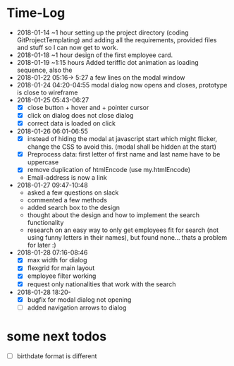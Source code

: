 # Time-Log

- 2018-01-14 ~1 hour setting up the project directory (coding GitProjectTemplating) and adding all the requirements, provided files and stuff so I can now get to work.
- 2018-01-18 ~1 hour design of the first employee card.
- 2018-01-19 ~1:15 hours Added teriffic dot animation as loading sequence, also the 
- 2018-01-22 05:16-> 5:27 a few lines on the modal window
- 2018-01-24 04:20-04:55 modal dialog now opens and closes, prototype is close to wireframe
- 2018-01-25 05:43-06:27
    - [x] close button + hover and + pointer cursor
    - [x] click on dialog does not close dialog
    - [x] correct data is loaded on click
- 2018-01-26 06:01-06:55
    - [x] instead of hiding the modal at javascript start which might flicker, 
          change the CSS to avoid this. (modal shall be hidden at the start)
    - [x] Preprocess data: first letter of first name and last name have to be uppercase
    - [x] remove duplication of htmlEncode (use my.htmlEncode)
    - Email-address is now a link
- 2018-01-27 09:47-10:48 
  - asked a few questions on slack
  - commented a few methods
  - added search box to the design
  - thought about the design and how to implement the search functionality
  - research on an easy way to only get employees fit for search (not using
    funny letters in their names), but found none... thats a problem for later :)
- 2018-01-28 07:16-08:46
  - [x] max width for dialog
  - [x] flexgrid for main layout
  - [x] employee filter working
  - [x] request only nationalities that work with the search
- 2018-01-28 18:20-
  - [x] bugfix for modal dialog not opening
  - [ ] added navigation arrows to dialog

# some next todos
 - [ ] birthdate format is different
